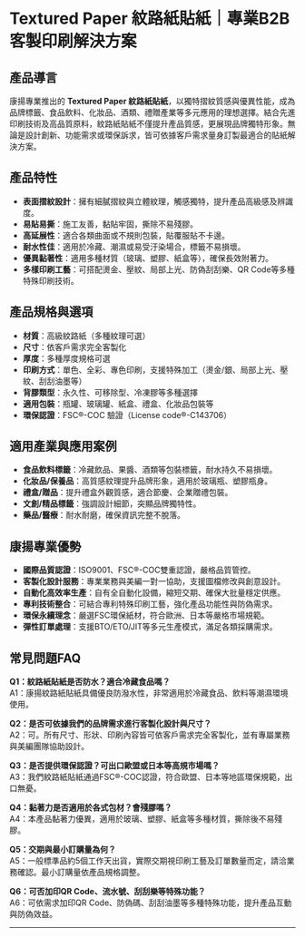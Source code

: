 # Textured Paper 紋路紙貼紙｜專業B2B客製印刷解決方案

## 產品導言
康揚專業推出的 **Textured Paper 紋路紙貼紙**，以獨特摺紋質感與優異性能，成為品牌標籤、食品飲料、化妝品、酒類、禮贈產業等多元應用的理想選擇。結合先進印刷技術及高品質原料，紋路紙貼紙不僅提升產品質感，更展現品牌獨特形象。無論是設計創新、功能需求或環保訴求，皆可依據客戶需求量身訂製最適合的貼紙解決方案。

## 產品特性

- **表面摺紋設計**：擁有細膩摺紋與立體紋理，觸感獨特，提升產品高級感及辨識度。
- **易貼易撕**：施工友善，黏貼牢固，撕除不易殘膠。
- **高延展性**：適合各類曲面或不規則包裝，貼覆服貼不卡邊。
- **耐水性佳**：適用於冷藏、潮濕或易受汙染場合，標籤不易損壞。
- **優異黏著性**：適用多種材質（玻璃、塑膠、紙盒等），確保長效附著力。
- **多樣印刷工藝**：可搭配燙金、壓紋、局部上光、防偽刮刮樂、QR Code等多種特殊印刷技術。

## 產品規格與選項

- **材質**：高級紋路紙（多種紋理可選）
- **尺寸**：依客戶需求完全客製化
- **厚度**：多種厚度規格可選
- **印刷方式**：單色、全彩、專色印刷，支援特殊加工（燙金/銀、局部上光、壓紋、刮刮油墨等）
- **背膠類型**：永久性、可移除型、冷凍膠等多種選擇
- **適用包裝**：瓶罐、玻璃罐、紙盒、禮盒、化妝品包裝等
- **環保認證**：FSC®-COC 驗證（License code®-C143706）

## 適用產業與應用案例

- **食品飲料標籤**：冷藏飲品、果醬、酒類等包裝標籤，耐水持久不易損壞。
- **化妝品/保養品**：高質感紋理提升品牌形象，適用於玻璃瓶、塑膠瓶身。
- **禮盒/贈品**：提升禮盒外觀質感，適合節慶、企業贈禮包裝。
- **文創/精品標籤**：強調設計細節，突顯品牌獨特性。
- **藥品/醫療**：耐水耐磨，確保資訊完整不脫落。

## 康揚專業優勢

- **國際品質認證**：ISO9001、FSC®-COC雙重認證，嚴格品質管控。
- **客製化設計服務**：專業業務與美編一對一協助，支援圖檔修改與創意設計。
- **自動化高效率生產**：自有全自動化設備，縮短交期、確保大批量穩定供應。
- **專利技術整合**：可結合專利特殊印刷工藝，強化產品功能性與防偽需求。
- **環保永續理念**：嚴選FSC環保紙材，符合歐洲、日本等嚴格市場規範。
- **彈性訂單處理**：支援BTO/ETO/JIT等多元生產模式，滿足各類採購需求。

## 常見問題FAQ

**Q1：紋路紙貼紙是否防水？適合冷藏食品嗎？**  
A1：康揚紋路紙貼紙具備優良防潑水性，非常適用於冷藏食品、飲料等潮濕環境使用。

**Q2：是否可依據我們的品牌需求進行客製化設計與尺寸？**  
A2：可。所有尺寸、形狀、印刷內容皆可依客戶需求完全客製化，並有專屬業務與美編團隊協助設計。

**Q3：是否提供環保認證？可出口歐盟或日本等高規市場嗎？**  
A3：我們紋路紙貼紙通過FSC®-COC認證，符合歐盟、日本等地區環保規範，出口無憂。

**Q4：黏著力是否適用於各式包材？會殘膠嗎？**  
A4：本產品黏著力優異，適用於玻璃、塑膠、紙盒等多種材質，撕除後不易殘膠。

**Q5：交期與最小訂購量為何？**  
A5：一般標準品約5個工作天出貨，實際交期視印刷工藝及訂單數量而定，請洽業務確認。最小訂購量依產品規格調整。

**Q6：可否加印QR Code、流水號、刮刮樂等特殊功能？**  
A6：可依需求加印QR Code、防偽碼、刮刮油墨等多種特殊功能，提升產品互動與防偽效益。

---